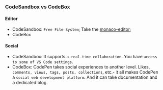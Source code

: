 <!--
abbrlink: 3msae1b6
-->

### CodeSandbox vs CodeBox

#### Editor

* CodeSandbox: `Free File System`; Take the [monaco-editor](https://github.com/Microsoft/monaco-editor);
* CodeBox

#### Social

* CodeSandbox: It supports `a real-time collaboration`. You have `access to some of VS Code settings`.
* CodeBox: CodePen takes social experiences to another level. Likes, `comments, views, tags, posts, collections`, etc.- it all makes CodePen a `social web development platform`. And it can take documentation and a dedicated blog.